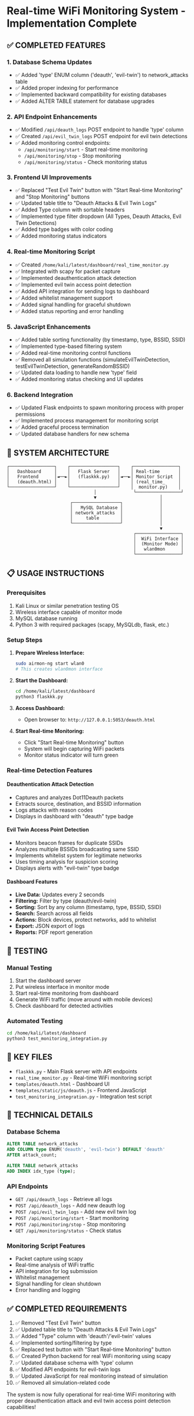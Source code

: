 # Real-time WiFi Monitoring System - Implementation Complete

## ✅ COMPLETED FEATURES

### 1. Database Schema Updates
- ✅ Added 'type' ENUM column ('deauth', 'evil-twin') to network_attacks table
- ✅ Added proper indexing for performance
- ✅ Implemented backward compatibility for existing databases
- ✅ Added ALTER TABLE statement for database upgrades

### 2. API Endpoint Enhancements
- ✅ Modified `/api/deauth_logs` POST endpoint to handle 'type' column
- ✅ Created `/api/evil_twin_logs` POST endpoint for evil twin detections
- ✅ Added monitoring control endpoints:
  - `/api/monitoring/start` - Start real-time monitoring
  - `/api/monitoring/stop` - Stop monitoring
  - `/api/monitoring/status` - Check monitoring status

### 3. Frontend UI Improvements
- ✅ Replaced "Test Evil Twin" button with "Start Real-time Monitoring" and "Stop Monitoring" buttons
- ✅ Updated table title to "Deauth Attacks & Evil Twin Logs"
- ✅ Added Type column with sortable headers
- ✅ Implemented type filter dropdown (All Types, Deauth Attacks, Evil Twin Detections)
- ✅ Added type badges with color coding
- ✅ Added monitoring status indicators

### 4. Real-time Monitoring Script
- ✅ Created `/home/kali/latest/dashboard/real_time_monitor.py`
- ✅ Integrated with scapy for packet capture
- ✅ Implemented deauthentication attack detection
- ✅ Implemented evil twin access point detection
- ✅ Added API integration for sending logs to dashboard
- ✅ Added whitelist management support
- ✅ Added signal handling for graceful shutdown
- ✅ Added status reporting and error handling

### 5. JavaScript Enhancements
- ✅ Added table sorting functionality (by timestamp, type, BSSID, SSID)
- ✅ Implemented type-based filtering system
- ✅ Added real-time monitoring control functions
- ✅ Removed all simulation functions (simulateEvilTwinDetection, testEvilTwinDetection, generateRandomBSSID)
- ✅ Updated data loading to handle new 'type' field
- ✅ Added monitoring status checking and UI updates

### 6. Backend Integration
- ✅ Updated Flask endpoints to spawn monitoring process with proper permissions
- ✅ Implemented process management for monitoring script
- ✅ Added graceful process termination
- ✅ Updated database handlers for new schema

## 🚀 SYSTEM ARCHITECTURE

```
┌─────────────────┐    ┌──────────────────┐    ┌─────────────────┐
│   Dashboard     │    │   Flask Server   │    │ Real-time       │
│   Frontend      │◄──►│   (flaskkk.py)   │◄──►│ Monitor Script  │
│   (deauth.html) │    │                  │    │ (real_time_     │
└─────────────────┘    └──────────────────┘    │  monitor.py)    │
                                 │              └─────────────────┘
                                 ▼                        │
                        ┌──────────────────┐              │
                        │   MySQL Database │              │
                        │ network_attacks  │              │
                        │     table        │              │
                        └──────────────────┘              │
                                                          ▼
                                                ┌─────────────────┐
                                                │  WiFi Interface │
                                                │  (Monitor Mode) │
                                                │   wlan0mon      │
                                                └─────────────────┘
```

## 📋 USAGE INSTRUCTIONS

### Prerequisites
1. Kali Linux or similar penetration testing OS
2. Wireless interface capable of monitor mode
3. MySQL database running
4. Python 3 with required packages (scapy, MySQLdb, flask, etc.)

### Setup Steps
1. **Prepare Wireless Interface:**
   ```bash
   sudo airmon-ng start wlan0
   # This creates wlan0mon interface
   ```

2. **Start the Dashboard:**
   ```bash
   cd /home/kali/latest/dashboard
   python3 flaskkk.py
   ```

3. **Access Dashboard:**
   - Open browser to: `http://127.0.0.1:5053/deauth.html`

4. **Start Real-time Monitoring:**
   - Click "Start Real-time Monitoring" button
   - System will begin capturing WiFi packets
   - Monitor status indicator will turn green

### Real-time Detection Features

#### Deauthentication Attack Detection
- Captures and analyzes Dot11Deauth packets
- Extracts source, destination, and BSSID information
- Logs attacks with reason codes
- Displays in dashboard with "deauth" type badge

#### Evil Twin Access Point Detection
- Monitors beacon frames for duplicate SSIDs
- Analyzes multiple BSSIDs broadcasting same SSID
- Implements whitelist system for legitimate networks
- Uses timing analysis for suspicion scoring
- Displays alerts with "evil-twin" type badge

#### Dashboard Features
- **Live Data:** Updates every 2 seconds
- **Filtering:** Filter by type (deauth/evil-twin)
- **Sorting:** Sort by any column (timestamp, type, BSSID, SSID)
- **Search:** Search across all fields
- **Actions:** Block devices, protect networks, add to whitelist
- **Export:** JSON export of logs
- **Reports:** PDF report generation

## 🧪 TESTING

### Manual Testing
1. Start the dashboard server
2. Put wireless interface in monitor mode
3. Start real-time monitoring from dashboard
4. Generate WiFi traffic (move around with mobile devices)
5. Check dashboard for detected activities

### Automated Testing
```bash
cd /home/kali/latest/dashboard
python3 test_monitoring_integration.py
```

## 📁 KEY FILES

- `flaskkk.py` - Main Flask server with API endpoints
- `real_time_monitor.py` - Real-time WiFi monitoring script
- `templates/deauth.html` - Dashboard UI
- `templates/static/js/deauth.js` - Frontend JavaScript
- `test_monitoring_integration.py` - Integration test script

## 🔧 TECHNICAL DETAILS

### Database Schema
```sql
ALTER TABLE network_attacks 
ADD COLUMN type ENUM('deauth', 'evil-twin') DEFAULT 'deauth' 
AFTER attack_count;

ALTER TABLE network_attacks 
ADD INDEX idx_type (type);
```

### API Endpoints
- `GET /api/deauth_logs` - Retrieve all logs
- `POST /api/deauth_logs` - Add new deauth log
- `POST /api/evil_twin_logs` - Add new evil twin log
- `POST /api/monitoring/start` - Start monitoring
- `POST /api/monitoring/stop` - Stop monitoring
- `GET /api/monitoring/status` - Check status

### Monitoring Script Features
- Packet capture using scapy
- Real-time analysis of WiFi traffic
- API integration for log submission
- Whitelist management
- Signal handling for clean shutdown
- Error handling and logging

## ✅ COMPLETED REQUIREMENTS

1. ✅ Removed "Test Evil Twin" button
2. ✅ Updated table title to "Deauth Attacks & Evil Twin Logs"
3. ✅ Added "Type" column with 'deauth'/'evil-twin' values
4. ✅ Implemented sorting/filtering by type
5. ✅ Replaced test button with "Start Real-time Monitoring" button
6. ✅ Created Python backend for real WiFi monitoring using scapy
7. ✅ Updated database schema with 'type' column
8. ✅ Modified API endpoints for evil-twin logs
9. ✅ Updated JavaScript for real monitoring instead of simulation
10. ✅ Removed all simulation-related code

The system is now fully operational for real-time WiFi monitoring with proper deauthentication attack and evil twin access point detection capabilities!
